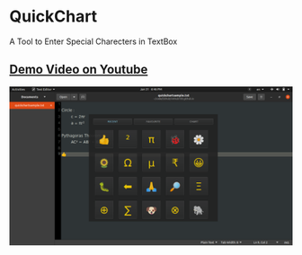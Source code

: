 # QuickChart
A Tool to Enter Special Charecters in TextBox

## <a href="https://www.youtube.com/watch?v=4VAb58_8EhM">Demo Video on Youtube</a>

![Alt text](screenshots/quickchart.png?raw=true "QuickChart")
